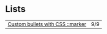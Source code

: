 # Lists

|  |  |
| :--- | :--- |
| [Custom bullets with CSS ::marker](https://web.dev/css-marker-pseudo-element/?utm_source=CSS-Weekly&utm_campaign=Issue-426&utm_medium=email) | 9/9 |

